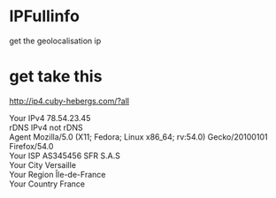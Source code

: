 # IPFullinfo  
get the geolocalisation ip  

# get take this 
http://ip4.cuby-hebergs.com/?all  
  
Your IPv4 78.54.23.45  
rDNS IPv4 not rDNS  
Agent Mozilla/5.0 (X11; Fedora; Linux x86_64; rv:54.0) Gecko/20100101 Firefox/54.0   
Your ISP AS345456 SFR S.A.S  
Your City Versaille  
Your Region Île-de-France   
Your Country France  
